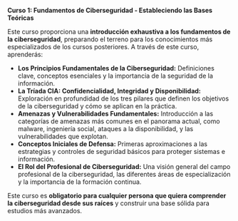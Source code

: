 **Curso 1: Fundamentos de Ciberseguridad - Estableciendo las Bases Teóricas**

Este curso proporciona una **introducción exhaustiva a los fundamentos de la ciberseguridad**, preparando el terreno para los conocimientos más especializados de los cursos posteriores.  A través de este curso, aprenderás:

*   **Los Principios Fundamentales de la Ciberseguridad:**  Definiciones clave, conceptos esenciales y la importancia de la seguridad de la información.
*   **La Tríada CIA: Confidencialidad, Integridad y Disponibilidad:**  Exploración en profundidad de los tres pilares que definen los objetivos de la ciberseguridad y cómo se aplican en la práctica.
*   **Amenazas y Vulnerabilidades Fundamentales:**  Introducción a las categorías de amenazas más comunes en el panorama actual,  como malware, ingeniería social, ataques a la disponibilidad, y las vulnerabilidades que explotan.
*   **Conceptos Iniciales de Defensa:**  Primeras aproximaciones a las estrategias y controles de seguridad básicos para proteger sistemas e información.
*   **El Rol del Profesional de Ciberseguridad:**  Una visión general del campo profesional de la ciberseguridad, las diferentes áreas de especialización y la importancia de la formación continua.

Este curso es **obligatorio para cualquier persona que quiera comprender la ciberseguridad desde sus raíces** y construir una base sólida para estudios más avanzados.

